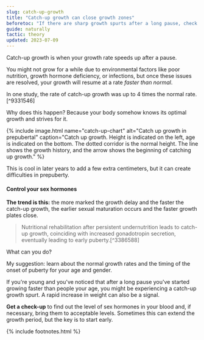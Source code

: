 ```yaml
---
slug: catch-up-growth
title: "Catch-up growth can close growth zones"
beforetoc: "If there are sharp growth spurts after a long pause, check the level of sex hormones."
guide: naturally
tactic: theory
updated: 2023-07-09
---
```

Catch-up growth is when your growth rate speeds up after a pause.

You might not grow for a while due to environmental factors like poor nutrition, growth hormone deficiency, or infections, but once these issues are resolved, your growth will resume at a rate *faster than normal*.

In one study, the rate of catch-up growth was up to 4 times the normal rate.[^9331546]

Why does this happen? Because your body somehow knows its optimal growth and strives for it.

{% include image.html name="catch-up-chart" alt="Catch up growth in prepubertal" caption="Catch up growth. Height is indicated on the left, age is indicated on the bottom. The dotted corridor is the normal height. The line shows the growth history, and the arrow shows the beginning of catching up growth." %}

This is cool in later years to add a few extra centimeters, but it can create difficulties in prepuberty.

#### Control your sex hormones

**The trend is this:** the more marked the growth delay and the faster the catch-up growth, the earlier sexual maturation occurs and the faster growth plates close.

> Nutritional rehabilitation after persistent undernutrition leads to catch-up growth, coinciding with increased gonadotropin secretion, eventually leading to early puberty.[^3386588]

What can you do?

My suggestion: learn about the normal growth rates and the timing of the onset of puberty for your age and gender.

If you're young and you've noticed that after a long pause you've started growing faster than people your age, you might be experiencing a catch-up growth spurt. A rapid increase in weight can also be a signal.

**Get a check-up** to find out the level of sex hormones in your blood and, if necessary, bring them to acceptable levels. Sometimes this can extend the growth period, but the key is to start early.

{% include footnotes.html %}
